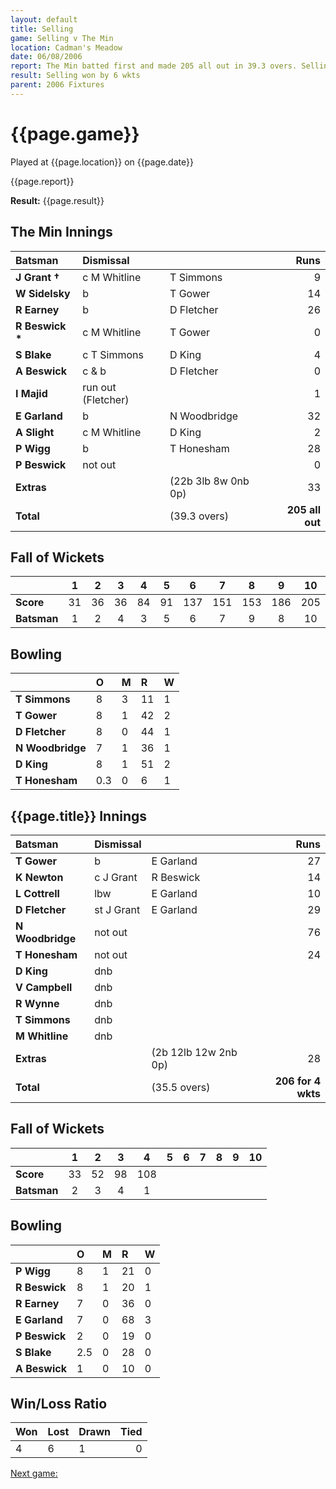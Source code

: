 ```yaml
---
layout: default
title: Selling
game: Selling v The Min
location: Cadman's Meadow
date: 06/08/2006
report: The Min batted first and made 205 all out in 39.3 overs. Selling replied with 206 for 4 wkts in 35.5 overs
result: Selling won by 6 wkts
parent: 2006 Fixtures
---
```


# {{page.game}}

Played at {{page.location}} on {{page.date}}

{{page.report}}

**Result:** {{page.result}}

## The Min Innings

| Batsman | Dismissal |  | Runs |
|:---|:---|---|---:|
| **J Grant &#8224;** | c M Whitline | T Simmons | 9 |
| **W Sidelsky** | b | T Gower | 14 |
| **R Earney** | b | D Fletcher | 26 |
| **R Beswick &#42;** | c M Whitline | T Gower | 0 |
| **S Blake** | c T Simmons | D King | 4 |
| **A Beswick** | c & b | D Fletcher | 0 |
| **I Majid** | run out (Fletcher) |  | 1 |
| **E Garland** | b | N Woodbridge | 32 |
| **A Slight** | c M Whitline | D King | 2 |
| **P Wigg** | b | T Honesham | 28 |
| **P Beswick** | not out |  | 0 |
| **Extras** | | (22b 3lb 8w 0nb 0p) | 33 |
| **Total** | | (39.3 overs) | **205 all out** |

## Fall of Wickets

| | 1 | 2 | 3 | 4 | 5 | 6 | 7 | 8 | 9 | 10 |
|---|:---:|:---:|:---:|:---:|:---:|:---:|:---:|:---:|:---:|:---:|
| **Score** | 31 | 36 | 36 | 84 | 91 | 137 | 151 | 153 | 186 | 205 |
| **Batsman** | 1 | 2 | 4 | 3 | 5 | 6 | 7 | 9 | 8 | 10 |

## Bowling

| | O | M | R | W |
|---|:---|:---|:---|:---|
| **T Simmons** | 8 | 3 | 11 | 1 |
| **T Gower** | 8 | 1 | 42 | 2 |
| **D Fletcher** | 8 | 0 | 44 | 1 |
| **N Woodbridge** | 7 | 1 | 36 | 1 |
| **D King** | 8 | 1 | 51 | 2 |
| **T Honesham** | 0.3 | 0 | 6 | 1 |

## {{page.title}} Innings

| Batsman | Dismissal |  | Runs |
|:---|:---|---|---:|
| **T Gower** | b | E Garland | 27 |
| **K Newton** | c J Grant | R Beswick | 14 |
| **L Cottrell** | lbw | E Garland | 10 |
| **D Fletcher** | st J Grant | E Garland | 29 |
| **N Woodbridge** | not out |  | 76 |
| **T Honesham** | not out |  | 24 |
| **D King** | dnb |  |  |
| **V Campbell** | dnb |  |  |
| **R Wynne** | dnb |  |  |
| **T Simmons** | dnb |  |  |
| **M Whitline** | dnb |  |  |
| **Extras** | | (2b 12lb 12w 2nb 0p) | 28 |
| **Total** | | (35.5 overs) | **206 for 4 wkts** |

## Fall of Wickets

| | 1 | 2 | 3 | 4 | 5 | 6 | 7 | 8 | 9 | 10 |
|---|:---:|:---:|:---:|:---:|:---:|:---:|:---:|:---:|:---:|:---:|
| **Score** | 33 | 52 | 98 | 108 |  |  |  |  |  |  |
| **Batsman** | 2 | 3 | 4 | 1 |  |  |  |  |  |  |

## Bowling

| | O | M | R | W |
|---|:---|:---|:---|:---|
| **P Wigg** | 8 | 1 | 21 | 0 |
| **R Beswick** | 8 | 1 | 20 | 1 |
| **R Earney** | 7 | 0 | 36 | 0 |
| **E Garland** | 7 | 0 | 68 | 3 |
| **P Beswick** | 2 | 0 | 19 | 0 |
| **S Blake** | 2.5 | 0 | 28 | 0 |
| **A Beswick** | 1 | 0 | 10 | 0 |

## Win/Loss Ratio

| Won | Lost | Drawn | Tied |
|:---|:---|:---|---:|
| 4 | 6 | 1 | 0 |

[Next game:]({{page.next}})